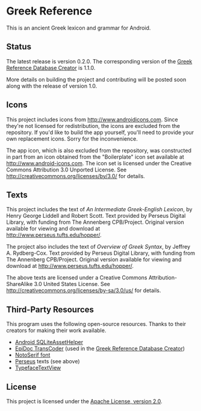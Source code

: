 # Greek Reference

This is an ancient Greek lexicon and grammar for Android.

## Status

The latest release is version 0.2.0. The corresponding version of the [Greek Reference Database Creator][] is 1.1.0.

More details on building the project and contributing will be posted soon along with the release of version 1.0.

## Icons

This project includes icons from <http://www.androidicons.com>. Since they're not licensed for redistribution, the icons are excluded from the repository. If you'd like to build the app yourself, you'll need to provide your own replacement icons. Sorry for the inconvenience.

The app icon, which is also excluded from the repository, was constructed in part from an icon obtained from the "Boilerplate" icon set available at <http://www.android-icons.com>. The icon set is licensed under the Creative Commons Attribution 3.0 Unported License. See <http://creativecommons.org/licenses/by/3.0/> for details.

## Texts

This project includes the text of *An Intermediate Greek-English Lexicon*, by Henry George Liddell and Robert Scott. Text provided by Perseus Digital Library, with funding from The Annenberg CPB/Project. Original version available for viewing and download at http://www.perseus.tufts.edu/hopper/.

The project also includes the text of *Overview of Greek Syntax*, by Jeffrey A. Rydberg-Cox. Text provided by Perseus Digital Library, with funding from The Annenberg CPB/Project. Original version available for viewing and download at http://www.perseus.tufts.edu/hopper/.

The above texts are licensed under a Creative Commons Attribution-ShareAlike 3.0 United States License. See <http://creativecommons.org/licenses/by-sa/3.0/us/> for details.

## Third-Party Resources

This program uses the following open-source resources. Thanks to their creators for making their work available.

- [Android SQLiteAssetHelper][]
- [EpiDoc TransCoder][] (used in the [Greek Reference Database Creator][])
- [NotoSerif font][]
- [Perseus][] texts (see above)
- [TypefaceTextView][]

## License

This project is licensed under the [Apache License, version 2.0][Apache].

[Greek Reference Database Creator]: https://github.com/blinskey/greek-reference-database-creator
[Apache]: http://www.apache.org/licenses/LICENSE-2.0
[Android SQLiteAssetHelper]: https://github.com/jgilfelt/android-sqlite-asset-helper
[EpiDoc TransCoder]: http://sourceforge.net/projects/epidoc/files/Transcoder/
[NotoSerif font]: https://code.google.com/p/noto/
[Perseus]: http://www.perseus.tufts.edu
[TypefaceTextView]: http://www.tristanwaddington.com/2012/09/android-textview-with-custom-font-support/
